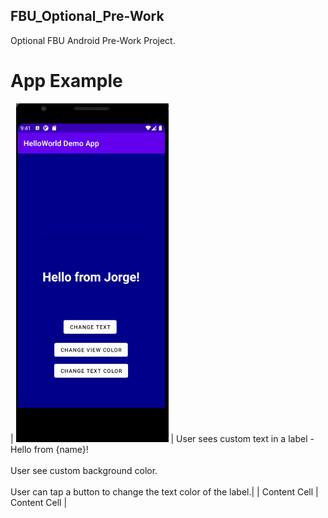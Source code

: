 ## FBU_Optional_Pre-Work
Optional FBU Android Pre-Work Project.

# App Example


| <img src="https://github.com/PrimeBIue/FBU_Optional_Pre-Work/blob/master/Assets/App_Gif.gif" width="244" height="542" />  | User sees custom text in a label - Hello from {name}!<br></br>User see custom background color.<br></br>User can tap a button to change the text color of the label.|
| Content Cell  | Content Cell  |




